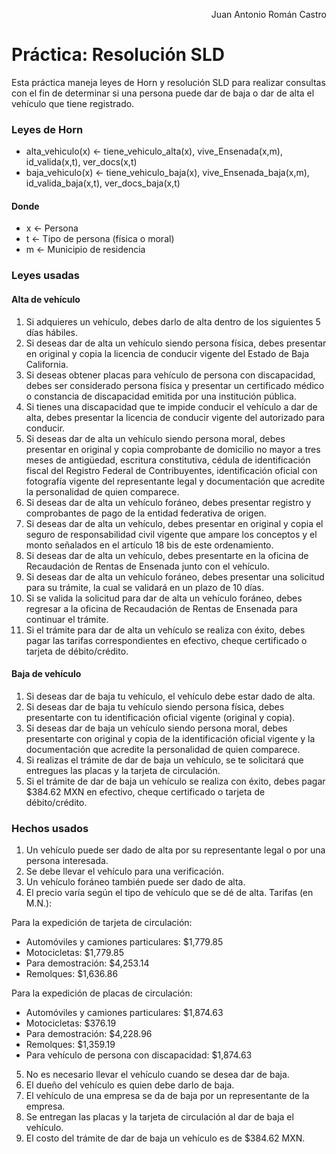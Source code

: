 <p style="text-align: right;">Juan Antonio Román Castro</p> 

# Práctica: Resolución SLD
Esta práctica maneja leyes de Horn y resolución SLD para realizar consultas con el fin de determinar si una persona puede dar de baja o dar de alta el vehículo que tiene registrado.
### Leyes de Horn
- alta_vehiculo(x) ← tiene_vehiculo_alta(x), vive_Ensenada(x,m), id_valida(x,t), ver_docs(x,t)
- baja_vehiculo(x) ← tiene_vehiculo_baja(x), vive_Ensenada_baja(x,m), id_valida_baja(x,t), ver_docs_baja(x,t)
#### Donde
- x ← Persona
- t ← Tipo de persona (física o moral)
- m ← Municipio de residencia
### Leyes usadas
#### Alta de vehículo
1. Si adquieres un vehículo, debes darlo de alta dentro de los siguientes 5 días hábiles.
2. Si deseas dar de alta un vehículo siendo persona física, debes presentar en original y copia la licencia de conducir vigente del Estado de Baja California.
3. Si deseas obtener placas para vehículo de persona con discapacidad, debes ser considerado persona física y presentar un certificado médico o constancia de discapacidad emitida por una institución pública.
4. Si tienes una discapacidad que te impide conducir el vehículo a dar de alta, debes presentar la licencia de conducir vigente del autorizado para conducir.
5. Si deseas dar de alta un vehículo siendo persona moral, debes presentar en original y copia comprobante de domicilio no mayor a tres meses de antigüedad, escritura constitutiva, cédula de identificación fiscal del Registro Federal de Contribuyentes, identificación oficial con fotografía vigente del representante legal y documentación que acredite la personalidad de quien comparece.
6. Si deseas dar de alta un vehículo foráneo, debes presentar registro y comprobantes de pago de la entidad federativa de origen.
7. Si deseas dar de alta un vehículo, debes presentar en original y copia el seguro de responsabilidad civil vigente que ampare los conceptos y el monto señalados en el artículo 18 bis de este ordenamiento.
8. Si deseas dar de alta un vehículo, debes presentarte en la oficina de Recaudación de Rentas de Ensenada junto con el vehículo.
9. Si deseas dar de alta un vehículo foráneo, debes presentar una solicitud para su trámite, la cual se validará en un plazo de 10 días.
10. Si se valida la solicitud para dar de alta un vehículo foráneo, debes regresar a la oficina de Recaudación de Rentas de Ensenada para continuar el trámite.
11. Si el trámite para dar de alta un vehículo se realiza con éxito, debes pagar las tarifas correspondientes en efectivo, cheque certificado o tarjeta de débito/crédito.
#### Baja de vehículo
1. Si deseas dar de baja tu vehículo, el vehículo debe estar dado de alta.
2. Si deseas dar de baja tu vehículo siendo persona física, debes presentarte con tu identificación oficial vigente (original y copia).
3. Si deseas dar de baja un vehículo siendo persona moral, debes presentarte con original y copia de la identificación oficial vigente y la documentación que acredite la personalidad de quien comparece.
4. Si realizas el trámite de dar de baja un vehículo, se te solicitará que entregues las placas y la tarjeta de circulación.
5. Si el trámite de dar de baja un vehículo se realiza con éxito, debes pagar $384.62 MXN en efectivo, cheque certificado o tarjeta de débito/crédito.
### Hechos usados
1. Un vehículo puede ser dado de alta por su representante legal o por una persona interesada.
2. Se debe llevar el vehículo para una verificación.
3. Un vehículo foráneo también puede ser dado de alta.
4. El precio varía según el tipo de vehículo que se dé de alta. Tarifas (en M.N.):

Para la expedición de tarjeta de circulación:
- Automóviles y camiones particulares: $1,779.85
- Motocicletas: $1,779.85
- Para demostración: $4,253.14
- Remolques: $1,636.86

Para la expedición de placas de circulación:
- Automóviles y camiones particulares: $1,874.63
- Motocicletas: $376.19
- Para demostración: $4,228.96
- Remolques: $1,359.19
- Para vehículo de persona con discapacidad: $1,874.63
5. No es necesario llevar el vehículo cuando se desea dar de baja.
6. El dueño del vehículo es quien debe darlo de baja.
7. El vehículo de una empresa se da de baja por un representante de la empresa.
8. Se entregan las placas y la tarjeta de circulación al dar de baja el vehículo.
9. El costo del trámite de dar de baja un vehículo es de $384.62 MXN.